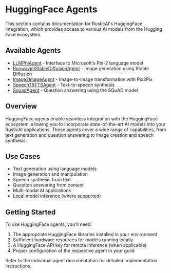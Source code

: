 # HuggingFace Agents

This section contains documentation for RusticAI's HuggingFace integration, which provides access to various AI models from the Hugging Face ecosystem.

## Available Agents

- [LLMPhiAgent](llm_phi_agent.md) - Interface to Microsoft's Phi-2 language model
- [RunwaymlStableDiffusionAgent](runwayml_stable_diffusion_agent.md) - Image generation using Stable Diffusion
- [Image2ImageAgent](image2image_agent.md) - Image-to-image transformation with Pix2Pix
- [SpeechT5TTSAgent](speecht5_tts_agent.md) - Text-to-speech synthesis
- [SquadAgent](squad_agent.md) - Question answering using the SQuAD model

## Overview

HuggingFace agents enable seamless integration with the HuggingFace ecosystem, allowing you to incorporate state-of-the-art AI models into your RusticAI applications. These agents cover a wide range of capabilities, from text generation and question answering to image creation and speech synthesis.

## Use Cases

- Text generation using language models
- Image generation and manipulation
- Speech synthesis from text
- Question answering from context
- Multi-modal AI applications
- Local model inference (where supported)

## Getting Started

To use HuggingFace agents, you'll need:

1. The appropriate HuggingFace libraries installed in your environment
2. Sufficient hardware resources for models running locally
3. A HuggingFace API key for remote inference (when applicable)
4. Proper configuration of the respective agent in your guild

Refer to the individual agent documentation for detailed implementation instructions. 